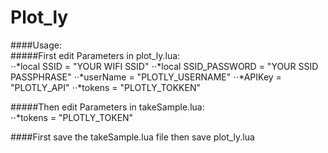 # Plot_ly  
####Usage:  
#####First edit Parameters in plot_ly.lua:  
⋅⋅*local SSID = "YOUR WIFI SSID" 
⋅⋅*local SSID_PASSWORD = "YOUR SSID PASSPHRASE" 
⋅⋅*userName = "PLOTLY_USERNAME" 
⋅⋅*APIKey = "PLOTLY_API" 
⋅⋅*tokens = "PLOTLY_TOKKEN" 

#####Then edit Parameters in takeSample.lua:  
⋅⋅*tokens = "PLOTLY_TOKEN" 

####First save the takeSample.lua file then save plot_ly.lua
